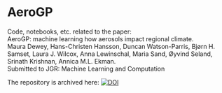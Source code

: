 # AeroGP

Code, notebooks, etc. related to the paper: \
AeroGP: machine learning how aerosols impact regional climate. \
Maura Dewey, Hans-Christen Hansson, Duncan Watson-Parris, Bjørn H. Samset, Laura J. Wilcox, Anna Lewinschal, Maria Sand, Øyvind Seland, Srinath Krishnan, Annica M.L. Ekman. \
Submitted to JGR: Machine Learning and Computation

The repository is archived here: [![DOI](https://zenodo.org/badge/756348774.svg)](https://doi.org/10.5281/zenodo.13850898)
